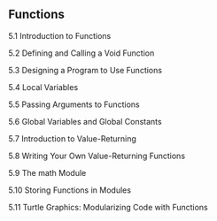 ## Functions

5.1 Introduction to Functions

5.2 Defining and Calling a Void Function

5.3 Designing a Program to Use Functions

5.4 Local Variables

5.5 Passing Arguments to Functions

5.6 Global Variables and Global Constants

5.7 Introduction to Value-Returning

5.8 Writing Your Own Value-Returning Functions

5.9 The math Module

5.10 Storing Functions in Modules

5.11 Turtle Graphics: Modularizing Code with Functions